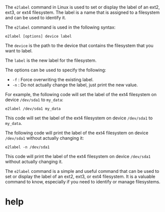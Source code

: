 The `e2label` command in Linux is used to set or display the label of an ext2, ext3, or ext4 filesystem. The label is a name that is assigned to a filesystem and can be used to identify it.

The `e2label` command is used in the following syntax:

```
e2label [options] device label
```

The `device` is the path to the device that contains the filesystem that you want to label.

The `label` is the new label for the filesystem.

The options can be used to specify the following:

* `-f` : Force overwriting the existing label.
* `-n` : Do not actually change the label, just print the new value.

For example, the following code will set the label of the ext4 filesystem on device `/dev/sda1` to `my_data`:

```
e2label /dev/sda1 my_data
```

This code will set the label of the ext4 filesystem on device `/dev/sda1` to `my_data`.

The following code will print the label of the ext4 filesystem on device `/dev/sda1` without actually changing it:

```
e2label -n /dev/sda1
```

This code will print the label of the ext4 filesystem on device `/dev/sda1` without actually changing it.

The `e2label` command is a simple and useful command that can be used to set or display the label of an ext2, ext3, or ext4 filesystem. It is a valuable command to know, especially if you need to identify or manage filesystems.




# help 

```

```

